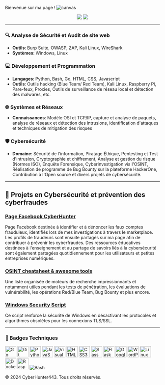 Bienvenue sur ma page ! 
![canvas](https://github.com/user-attachments/assets/33e06d1e-076b-4001-8ce2-33e11b3acbfb)


<div align="center">
  <a href="https://github.com/cyberhunter443"><img src="https://img.shields.io/badge/GitHub-CyberHunter443-181717?style=for-the-badge&logo=github"></a>
  <a href="https://www.facebook.com/share/JKT6SFrFciQnZBBA/?mibextid=LQQJ4d"><img src="https://img.shields.io/badge/Facebook-1877F2?style=for-the-badge&logo=facebook&logoColor=white"></a>
</div>

---

### 🔍 Analyse de Sécurité et Audit de site web 
- **Outils**: Burp Suite, OWASP, ZAP, Kali Linux, WireShark
- **Systèmes**: Windows, Linux

### 💻 Développement et Programmation
- **Langages**: Python, Bash, Go, HTML, CSS, Javascript
- **Outils**: Outils hacking (Blue Team/ Red Team), Kali Linux, Raspberry Pi, Pare-feux, Proxies, Outils de surveillance de réseau local et détection des malwares, etc.

### 🌐 Systèmes et Réseaux
- **Connaissances**: Modèle OSI et TCP/IP, capture et analyse de paquets, analyse de réseaux et détection des intrusions, identification d'attaques et techniques de mitigation des risques

### 🛡️ Cybersécurité
- **Domaine**: Sécurité de l'information, Piratage Éthique, Pentesting et Test d'intrusion, Cryptographie et chiffrement, Analyse et gestion du risque (Normes ISO), Enquête Forensique, Cyberinvestigation via l'OSINT, Réalisation de programme de Bug Bounty sur la plateforme HackerOne, Contribution à l'Open source et divers projets de cybersécurité.   

---

## 📂 Projets en Cybersécurité et prévention des cyberfraudes 

### [Page Facebook CyberHunter](https://www.facebook.com/share/JKT6SFrFciQnZBBA/?mibextid=LQQJ4d)
Page Facebook destinée à identifier et à dénoncer les faux comptes frauduleux, identifiés lors de mes investigations à travers le marketplace. Les profils de fraudeurs sont ensuite partagés sur ma page afin de contribuer à prévenir les cyberfraudes. Des ressources éducatives destinées à l'enseignement et au partage de savoirs liés à la cybersécurité sont également partagées quotidiennement pour les utilisateurs et petites entreprises numériques. 

### [OSINT cheatsheet & awesome tools](https://github.com/cyberhunter443/cheatsheet)
Une liste organisée de moteurs de recherche impressionnants et notamment utiles pendant les tests de pénétration, les évaluations de vulnérabilité, les opérations Red/Blue Team, Bug Bounty et plus encore.

### [Windows Security Script](https://github.com/cyberhunter443/Windows-Security-Script) 
Ce script renforce la sécurité de Windows en désactivant les protocoles et algorithmes obsolètes pour les connexions TLS/SSL. 

---

### 🔧 Badges Techniques

<img src="https://raw.githubusercontent.com/danielcranney/readme-generator/main/public/icons/skills/go-colored.svg" width="36" alt="Go" /> 
<img src="https://raw.githubusercontent.com/danielcranney/readme-generator/main/public/icons/skills/git-colored.svg" width="36" alt="Git" />
<img src="https://raw.githubusercontent.com/danielcranney/readme-generator/main/public/icons/skills/python-colored.svg" width="36" alt="Python" />
<img src="https://raw.githubusercontent.com/danielcranney/readme-generator/main/public/icons/skills/javascript-colored.svg" width="36" alt="JavaScript" />
<img src="https://raw.githubusercontent.com/danielcranney/readme-generator/main/public/icons/skills/visualstudiocode-colored.svg" width="36" alt="Visual Studio Code" />
<img src="https://raw.githubusercontent.com/danielcranney/readme-generator/main/public/icons/skills/html5-colored.svg" width="36" alt="HTML5" />
<img src="https://raw.githubusercontent.com/danielcranney/readme-generator/main/public/icons/skills/css3-colored.svg" width="36" alt="CSS3" />
<img src="https://raw.githubusercontent.com/danielcranney/readme-generator/main/public/icons/skills/sass-colored.svg" width="36" alt="Sass" />
<img src="https://raw.githubusercontent.com/danielcranney/readme-generator/main/public/icons/skills/flask-colored.svg" width="36" alt="Flask" />
<img src="https://raw.githubusercontent.com/danielcranney/readme-generator/main/public/icons/skills/googlecloud-colored.svg" width="36" alt="Google Cloud" />
<img src="https://raw.githubusercontent.com/danielcranney/readme-generator/main/public/icons/skills/wordpress-colored.svg" width="36" alt="WordPress" />
<img src="https://raw.githubusercontent.com/danielcranney/readme-generator/main/public/icons/skills/linux-colored.svg" width="36" alt="Linux" />
<img src="https://raw.githubusercontent.com/danielcranney/readme-generator/main/public/icons/skills/docker-colored.svg" width="36" alt="Docker" />
<img src="https://raw.githubusercontent.com/danielcranney/readme-generator/main/public/icons/skills/raspberrypi-colored.svg" width="36" alt="Raspberry Pi" />
<img src="https://profilinator.rishav.dev/skills-assets/gnu_bash-icon.svg" withd="36" alt="Bash" />
  
&copy; 2024 CyberHunter443. Tous droits réservés.
